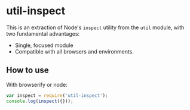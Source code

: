 
# util-inspect

This is an extraction of Node's `inspect` utility from the `util`
module, with two fundamental advantages:

- Single, focused module
- Compatible with all browsers and environments.

## How to use

With browserify or node:

```js
var inspect = require('util-inspect');
console.log(inspect({}));
```
